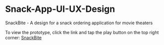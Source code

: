 # Snack-App-UI-UX-Design
SnackBite - A design for a snack ordering application for movie theaters

To view the prototype, click the link and tap the play button on the top right corner:
[SnackBite](https://www.figma.com/file/BOqKEqbcQof55dAwQI2rGL/High-fi-Wireframes?node-id=77%3A2&t=Ooe0g2q4q0AifFPB-0)

